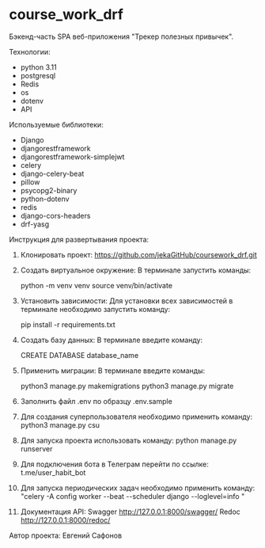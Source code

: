 # course_work_drf

Бэкенд-часть SPA веб-приложения "Трекер полезных привычек".

Технологии:

- python 3.11
- postgresql
- Redis
- os
- dotenv
- API

Используемые библиотеки:

- Django
- djangorestframework
- djangorestframework-simplejwt
- celery
- django-celery-beat
- pillow
- psycopg2-binary
- python-dotenv
- redis
- django-cors-headers
- drf-yasg

Инструкция для развертывания проекта:

1. Клонировать проект:
  https://github.com/jekaGitHub/coursework_drf.git

2. Создать виртуальное окружение:
  В терминале запустить команды:

    python -m venv venv
    source venv/bin/activate

3. Установить зависимости:
  Для установки всех зависимостей в терминале необходимо запустить команду:

    pip install -r requirements.txt

4. Cоздать базу данных:
  В терминале введите команду:

    CREATE DATABASE database_name

5. Применить миграции:
  В терминале введите команды:

    python3 manage.py makemigrations 
    python3 manage.py migrate

6. Заполнить файл .env по образцу .env.sample
7. Для создания суперпользователя необходимо применить команду:
    python3 manage.py csu
8. Для запуска проекта использовать команду: 
    python manage.py runserver
9. Для подключения бота в Телеграм перейти по ссылке:
    t.me/user_habit_bot
10. Для запуска периодических задач необходимо применить команду: 
    "celery -A config worker --beat --scheduler django --loglevel=info "
11. Документация API:
    Swagger http://127.0.0.1:8000/swagger/
    Redoc http://127.0.0.1:8000/redoc/

Автор проекта: Евгений Сафонов
